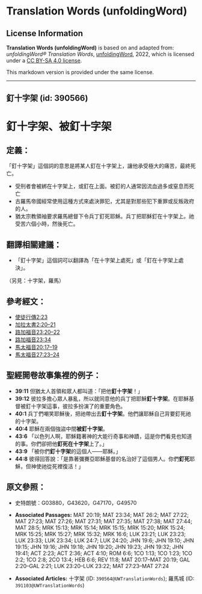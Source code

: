 # Translation Words (unfoldingWord)

## License Information

**Translation Words (unfoldingWord)** is based on and adapted from: _unfoldingWord® Translation Words_, [unfoldingWord](https://unfoldingword.org/utw), 2022, which is licensed under a [CC BY-SA 4.0 license](https://creativecommons.org/licenses/by-sa/4.0/legalcode.en).

This markdown version is provided under the same license.



--------------------------------

## 釘十字架 (id: 390566)

釘十字架、被釘十字架
==========

定義：
---

「釘十字架」這個詞的意思是將某人釘在十字架上，讓他承受極大的痛苦，最終死亡。

* 受刑者會被綁在十字架上，或釘在上面。被釘的人通常因流血過多或窒息而死亡
* 古羅馬帝國經常使用這種方式來處決罪犯，尤其是對那些犯下重罪或反叛政府的人。
* 猶太宗教領袖要求羅馬總督下令兵丁釘死耶穌。兵丁把耶穌釘在十字架上。祂受苦六個小時，然後死亡。

翻譯相關建議：
-------

* 「釘十字架」這個詞可以翻譯為「在十字架上處死」或「釘在十字架上處決」。

（另見：十字架，羅馬）

參考經文：
-----

* [使徒行傳2:23](https://ref.ly/Acts2:23)
* [加拉太書2:20–21](https://ref.ly/Gal2:20-Gal2:21)
* [路加福音23:20–22](https://ref.ly/Luke23:20-Luke23:22)
* [路加福音23:34](https://ref.ly/Luke23:34)
* [馬太福音20:17–19](https://ref.ly/Matt20:17-Matt20:19)
* [馬太福音27:23–24](https://ref.ly/Matt27:23-Matt27:24)

聖經開卷故事集裡的例子：
------------

* **39:11** 但猶太人首領和眾人都叫道：「把他**釘十字架**！」
* **39:12** 彼拉多擔心眾人暴亂，所以就同意他的兵丁把耶穌**釘十字架**。在耶穌基督被釘十字架這事，彼拉多扮演了的重要角色。
* **40:1** 兵丁們嘲笑耶穌後，把祂帶出去**釘十字架**。他們讓耶穌自己背要釘死祂的十字架。
* **40:4** 耶穌在兩個強盜中間**被釘十字架**。
* **43:6** 「以色列人啊，耶穌籍著神的大能行奇事和神蹟，這是你們看見也知道的事。你們卻把他**釘死在十字架**上了。」
* **43:9** 「被你們**釘十字架**的這個人——耶穌。」
* **44:8** 彼得回答說：「是靠著彌賽亞耶穌基督的名治好了這個男人。你們**釘死**耶穌，但神使祂從死裡復活！」

原文參照：
-----

* 史特朗號：G03880，G43620，G47170，G49570

* **Associated Passages:** MAT 20:19; MAT 23:34; MAT 26:2; MAT 27:22; MAT 27:23; MAT 27:26; MAT 27:31; MAT 27:35; MAT 27:38; MAT 27:44; MAT 28:5; MRK 15:13; MRK 15:14; MRK 15:15; MRK 15:20; MRK 15:24; MRK 15:25; MRK 15:27; MRK 15:32; MRK 16:6; LUK 23:21; LUK 23:23; LUK 23:33; LUK 23:34; LUK 24:7; LUK 24:20; JHN 19:6; JHN 19:10; JHN 19:15; JHN 19:16; JHN 19:18; JHN 19:20; JHN 19:23; JHN 19:32; JHN 19:41; ACT 2:23; ACT 2:36; ACT 4:10; ROM 6:6; 1CO 1:13; 1CO 1:23; 1CO 2:2; 1CO 2:8; 2CO 13:4; HEB 6:6; REV 11:8; MAT 20:17–MAT 20:19; GAL 2:20–GAL 2:21; LUK 23:20–LUK 23:22; MAT 27:23–MAT 27:24
* **Associated Articles:** 十字架 (ID: `390564@UWTranslationWords`); 羅馬城 (ID: `391103@UWTranslationWords`)

